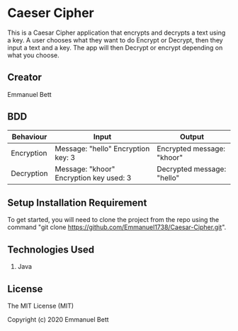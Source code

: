 # Caeser Cipher
This is a Caesar Cipher application that encrypts and decrypts a text using a key. A user chooses what they want to do Encrypt or Decrypt, then they input a text and a key. The app will then Decrypt or encrypt depending on what you choose.
## Creator
Emmanuel Bett

## BDD
|Behaviour   	|  Input  	|   Output	|   	
|---	|---	|---	|
|Encryption   	|Message: "hello" Encryption key: 3|Encrypted message: "khoor"|   	
|Decryption	|Message: "khoor" Encryption key used: 3|Decrypted message: "hello"	|   
## Setup Installation Requirement
To get started, you will need to clone the project from the repo using the command "git clone https://github.com/Emmanuel1738/Caesar-Cipher.git".
## Technologies Used
1. Java
## License
The MIT License (MIT)

Copyright (c) 2020 Emmanuel Bett

